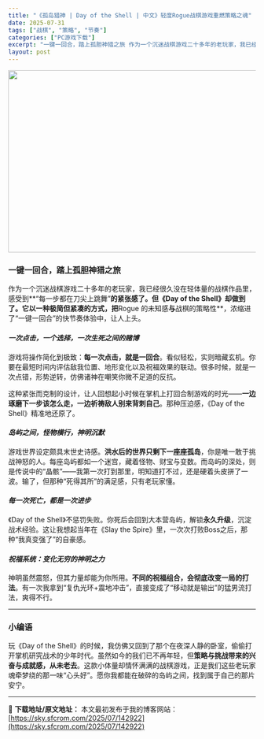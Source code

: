 ```yaml
---
title: "《孤岛猎神 | Day of the Shell | 中文》轻度Rogue战棋游戏重燃策略之魂"
date: 2025-07-31
tags: ["战棋", "策略", "节奏"]
categories: ["PC游戏下载"]
excerpt: "一键一回合，踏上孤胆神猎之旅 作为一个沉迷战棋游戏二十多年的老玩家，我已经很久没在轻体量的战棋作品里，感受到**“每一步都在刀尖上跳舞”的紧张感了。但《Day of the Shell》却做到了。它以一种极简但紧凑的方式，把Rogue 的未知感与战棋的策略性**，浓缩进了“一键一回合”的快节奏体验中&hellip;"
layout: post
---
```


<img class="aligncenter size-full wp-image-142923" src="https://sky.sfcrom.com/wp-content/uploads/2025/07/202507310153388.webp" alt="" width="660" height="370" />
<h3>一键一回合，踏上孤胆神猎之旅</h3>
作为一个沉迷战棋游戏二十多年的老玩家，我已经很久没在轻体量的战棋作品里，感受到**“每一步都在刀尖上跳舞”<strong>的紧张感了。但《Day of the Shell》却做到了。它以一种极简但紧凑的方式，把</strong>Rogue 的未知感<strong>与</strong>战棋的策略性**，浓缩进了“一键一回合”的快节奏体验中，让人上头。
<h4><em><strong>一次点击，一个选择，一次生死之间的赌博</strong></em></h4>
游戏将操作简化到极致：<strong>每一次点击，就是一回合</strong>。看似轻松，实则暗藏玄机。你要在最短时间内评估敌我位置、地形变化以及祝福效果的联动。很多时候，就是一次点错，形势逆转，仿佛诸神在嘲笑你微不足道的反抗。

这种紧张而克制的设计，让人回想起小时候在掌机上打回合制游戏的时光——<strong>一边琢磨下一步该怎么走，一边祈祷敌人别来背刺自己</strong>。那种压迫感，《Day of the Shell》精准地还原了。
<h4><em><strong>岛屿之间，怪物横行，神明沉默</strong></em></h4>
游戏世界设定颇具末世史诗感。<strong>洪水后的世界只剩下一座座孤岛</strong>，你是唯一敢于挑战神怒的人。每座岛屿都如一个迷宫，藏着怪物、财宝与变数。而岛屿的深处，则是传说中的“晶骸”——我第一次打到那里，明知道打不过，还是硬着头皮拼了一波。输了，但那种“死得其所”的满足感，只有老玩家懂。
<h4><em><strong>每一次死亡，都是一次进步</strong></em></h4>
《Day of the Shell》不惩罚失败。你死后会回到大本营岛屿，解锁<strong>永久升级</strong>，沉淀战术经验。这让我想起当年在《Slay the Spire》里，一次次打败Boss之后，那种“我真变强了”的自豪感。
<h4><em><strong>祝福系统：变化无穷的神明之力</strong></em></h4>
神明虽然震怒，但其力量却能为你所用。<strong>不同的祝福组合，会彻底改变一局的打法</strong>。有一次我拿到“复仇光环+震地冲击”，直接变成了“移动就是输出”的猛男流打法，爽得不行。

<hr />

<h3>小编语</h3>
玩《Day of the Shell》的时候，我仿佛又回到了那个在夜深人静的卧室，偷偷打开掌机研究战术的少年时代。虽然如今的我们已不再年轻，但<strong>策略与挑战带来的兴奋与成就感，从未老去</strong>。这款小体量却情怀满满的战棋游戏，正是我们这些老玩家魂牵梦绕的那一味“心头好”。愿你我都能在破碎的岛屿之间，找到属于自己的那片安宁。

---
📖 **下载地址/原文地址：** 本文最初发布于我的博客网站：[https://sky.sfcrom.com/2025/07/142922](https://sky.sfcrom.com/2025/07/142922)
